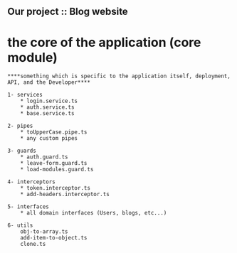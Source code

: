## Our project :: Blog website



# the core of the application (core module)

    ****something which is specific to the application itself, deployment, API, and the Developer****

    1- services
        * login.service.ts
        * auth.service.ts
        * base.service.ts

    2- pipes
        * toUpperCase.pipe.ts
        * any custom pipes

    3- guards
        * auth.guard.ts
        * leave-form.guard.ts
        * load-modules.guard.ts

    4- interceptors
        * token.interceptor.ts
        * add-headers.interceptor.ts

    5- interfaces
        * all domain interfaces (Users, blogs, etc...)

    6- utils
        obj-to-array.ts
        add-item-to-object.ts
        clone.ts
